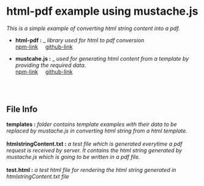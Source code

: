 
# html-pdf example using mustache.js

_This is a simple example of converting html string content into a pdf._

- **html-pdf :** _  _library used for html to pdf conversion_ <br />
[npm-link](https://www.npmjs.com/package/html-pdf "npm: html-pdf")  &nbsp; &nbsp; [github-link](https://github.com/marcbachmann/node-html-pdf "github : html-pdf")

- **mustcahe.js :** _ _used for generating html content from a template by providing the required data._ <br />
[npm-link](https://www.npmjs.com/package/mustache "npm: mustache")  &nbsp; &nbsp; [github-link](https://github.com/janl/mustache.js "github: mustache")
<br />
<br />

## File Info
 **templates :** _folder contains template examples with their data to be replaced by mustache.js in converting html string from a html template._ <br /><br />
 **htmlstringContent.txt :** _a test file which is generated everytime a pdf request is received by server. It contains the html string generated by mustache.js which is going to be written in a pdf file._ <br /><br />
 **test.html :** _a test html file for rendering the html string generated in htmlstringContent.txt file_
